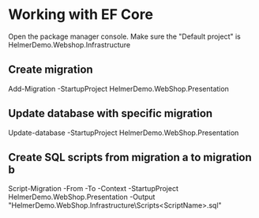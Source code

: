 ﻿# Working with EF Core

Open the package manager console. Make sure the "Default project" is HelmerDemo.Webshop.Infrastructure

## Create migration
Add-Migration <TheMigrationName> -StartupProject HelmerDemo.WebShop.Presentation

## Update database with specific migration
Update-database <TheMigrationName>  -StartupProject HelmerDemo.WebShop.Presentation

## Create SQL scripts from migration a to migration b
Script-Migration -From <Migration a> -To <Migration a> -Context <YourDbContext> -StartupProject HelmerDemo.WebShop.Presentation -Output "HelmerDemo.WebShop.Infrastructure\Scripts\<ScriptName>.sql"
